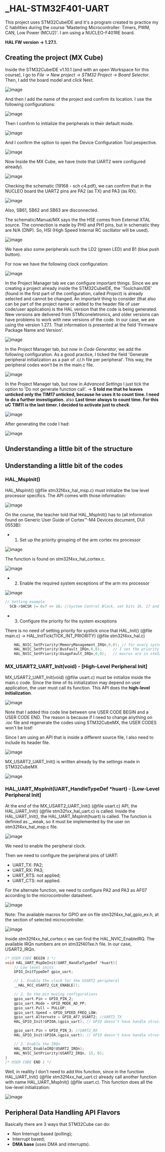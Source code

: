 # _HAL-STM32F401-UART
This project uses STM32CubeIDE and it's a program created to practice my C habilities during the course 'Mastering Microcontroller: Timers, PWM, CAN, Low Power (MCU2)'. I am using a NUCLEO-F401RE board.

**HAL FW version -> 1.27.1.**

## Creating the project (MX Cube)

Inside the STM32CubeIDE v1.10.1 (and with an open Workspace for this course), I go to *File -> New project -> STM32 Project -> Board Selector*. Then, I add the board model and click Next.

![image](https://user-images.githubusercontent.com/58916022/210432085-ca5a464b-476e-4b72-bf6e-c8bd9d2f3b63.png)

And then I add the name of the project and confirm its location. I use the following configurations:

![image](https://user-images.githubusercontent.com/58916022/210432472-97ca1c66-6103-4148-bcc2-3097798b7c11.png)

Then I confirm to initialize the peripherals in their default mode.

![image](https://user-images.githubusercontent.com/58916022/210432512-3777c7b6-1e06-4a5a-8d3f-c4f61857985e.png)

And I confirm the option to open the Device Configuration Tool pespective.

![image](https://user-images.githubusercontent.com/58916022/210432563-6469041f-c312-41ac-96df-5ec084995fb9.png)

Now Inside the MX Cube, we have (note that UART2 were configured already).

![image](https://user-images.githubusercontent.com/58916022/210433545-20da0f57-f137-47ab-b8a6-3480a49697e3.png)

Checking the schematic (19168 - sch c4.pdf), we can confirm that in the NUCLEO board the UART2 pins are PA2 (as TX) and PA3 (as RX).

![image](https://user-images.githubusercontent.com/58916022/210433930-1bca937c-81bd-46a1-a7f8-f3637f403371.png)

Also, SB61, SB62 and SB63 are disconnected. 

The schematic/Manual/MX says the the HSE comes from External XTAL source. The connection is made by PH0 and PH1 pins, but in schematic they are N/A (DNP). So, HSI (High Speed Internal RC oscillator will be used).

![image](https://user-images.githubusercontent.com/58916022/210435312-c4015301-5b59-4ee4-b3d0-5e29c41bd65d.png)

We have also some peripherals such the LD2 (green LED) and B1 (blue push button).

For now we have the following clock configuration: 

![image](https://user-images.githubusercontent.com/58916022/210435532-e9759813-dbe9-4f69-9fbf-82488eb490ea.png)

In the Project Manager tab we can configure important things. Since we are creating a project already inside the STM32CubeIDE, the 'Toolchain/IDE' (found in the first part of the configuration, called *Project*) is already selected and cannot be changed. An important thing to consider (that also can be part of the project name or added to the header file of user code/user application) is the HAL version that the code is being generated. New versions are delivered from STMiconeletronics, and older versions can have problems to work with new versions of the code. In our case, we are using the version 1.27.1. That information is presented at the field 'Firmware Package Name and Version'.

![image](https://user-images.githubusercontent.com/58916022/210436547-1ec08c32-a5bf-4016-bd65-46ca4c0843ac.png)

In the Project Manager tab, but now in *Code Generator*, we add the following configuration. As a good practice, I ticked the field 'Generate peripheral initialization as a pair of .c/.h file per peripheral'. This way, the peripheral codes won't be in the main.c file.

![image](https://user-images.githubusercontent.com/58916022/210437177-51353213-8f72-4de0-8f27-ef0dfe246209.png)

In the Project Manager tab, but now in *Advanced Settings* I just tick the option to 'Do not generate function call'. -> **S told me that he leaves unticked only the TIM17 unticked, because he uses it to count time. I need to do a further investigation.** also **Last timer always to count time. For this uC TIM11 is the last timer. I decided to activate just to check**.

![image](https://user-images.githubusercontent.com/58916022/210438248-4fef3a6c-5872-48ba-8bba-dd825c18db25.png)

After generating the code I had:

![image](https://user-images.githubusercontent.com/58916022/210438463-a753dde8-40fa-4af7-8371-5426903a9f53.png)

## Understanding a little bit of the structure

## Understanding a little bit of the codes

### HAL_MspInit()

HAL_MspInit() (@file stm32f4xx_hal_msp.c) must initialize the low level processor specifics. The API comes with those information:

![image](https://user-images.githubusercontent.com/58916022/210556222-e88e8989-25dc-4ce9-816d-c3d8c6a9c37c.png)

On the course, the teacher told that HAL_MspInit() has to (all information found on Generic User Guide of Cortex™-M4 Devices document, DUI 0553B): 

- 1. Set up the priority grouping of the arm cortex mx processor

![image](https://user-images.githubusercontent.com/58916022/210556965-f39d7f34-f81d-4de1-9c38-ee29006c00be.png)

The function is found on stm32f4xx_hal_cortex.c.

![image](https://user-images.githubusercontent.com/58916022/210557232-622ee0ec-69ff-4e9e-b422-4756ff5e4fb1.png)

- 2. Enable the required system exceptions of the arm mx processor

![image](https://user-images.githubusercontent.com/58916022/210555514-92777793-a9d9-4be6-8a93-55325025f09c.png)

```c
// Setting example
  SCB->SHCSR |= 0x7 << 16; //System Control Block, set bits 16, 17 and 18 
```

- 3. Configure the priority for the system exceptions

There is no need of setting priority for systick once that HAL_Init() (@file main.c) -> HAL_InitTick(TICK_INT_PRIORITY) (@file stm32f4xx_hal.c)

```c
	HAL_NVIC_SetPriority(MemoryManagement_IRQn,0,0); // for every system exception
	HAL_NVIC_SetPriority(BusFault_IRQn,0,0); 	 // I set the priority
	HAL_NVIC_SetPriority(UsageFault_IRQn,0,0); 	 // macros are in stm32f410xx.h header file
  ```

### MX_USART2_UART_Init(void) - [High-Level Peripheral Init]

MX_USART2_UART_Init(void) (@filw usart.c) must be initialize inside the main.c code. Since the time of its initialization may depend on user application, the user must call its function. This API does the **high-level initialization**.

![image](https://user-images.githubusercontent.com/58916022/210567018-fa9679ad-e63b-4eab-bb5c-7808a5412e4e.png)

Note that I added this code line between one USER CODE BEGIN and a USER CODE END. The reason is because if I need to change anything on *.ioc* file and regenerate the codes using STM32CubeMX, the USER CODES won't be lost! 

Since I am using an API that is inside a different source file, I also need to include its header file.

![image](https://user-images.githubusercontent.com/58916022/210569040-0e4a6303-caf8-40a6-9356-ffdc84cad5cf.png)

MX_USART2_UART_Init() is written already by the settings made in STM32CubeMX

![image](https://user-images.githubusercontent.com/58916022/210566517-20e63647-b5b9-4362-9ef0-4780fc23e62b.png)

### HAL_UART_MspInit(UART_HandleTypeDef \*huart) - [Low-Level Peripheral Init]

At the end of the  MX_USART2_UART_Init() (@file usart.c) API, the HAL_UART_Init() (@file stm32fxx_hal_uart.c) is called. Inside the HAL_UART_Init(), the  HAL_UART_MspInit(huart) is called. The function is definied as __weak, so it must be implemented by the user on stm32f4xx_hal_msp.c file.

![image](https://user-images.githubusercontent.com/58916022/210579277-64f6f1b6-dac8-481e-a56c-2f5153dc5985.png)

We need to enable the peripheral clock. 

Then we need to configure the peripheral pins of UART:
- UART_TX: PA2;
- UART_RX: PA3;
- UART_RTS: not applied;
- UART_CTS: not applied.

For the alternate function, we need to configure PA2 and PA3 as AF07 according to the microcontroller datasheet.

![image](https://user-images.githubusercontent.com/58916022/210582326-81bfafac-62b2-440d-8654-d05c0c4c8c5a.png)

Note: The available macros for GPIO are on file stm32f4xx_hal_gpio_ex.h, at the section of selected microcontroller.

![image](https://user-images.githubusercontent.com/58916022/210602254-f7ced2d3-4314-49f2-a07c-60cf7e6f4a94.png)

Inside stm32f4xx_hal_cortex.c we can find the HAL_NVIC_EnableIRQ. The available IRQn numbers are on stm32f401xe.h file. In our case, USART2_IRQn.

```c
/* USER CODE BEGIN 1 */
void HAL_UART_MspDeInit(UART_HandleTypeDef *huart){
	// Low level inits
	GPIO_InitTypeDef gpio_uart;

	// 1. Enable the clock for the USART2 peripheral
	__HAL_RCC_USART2_CLK_ENABLE();

	// 2. Do the pin muxing configurations
	gpio_uart.Pin = GPIO_PIN_2;
	gpio_uart.Mode = GPIO_MODE_AD_PP;
	gpio_uart.Pull = PULLUP;
	gpio_uart.Speed = GPIO_SPEED_FREQ_LOW;
	gpio_uart.Alternate = GPIO_AF7_USART2; //UART2_TX
	HAL_GPIO_Init(GPIOA,&gpio_uart); // GPIO doesn't have handle struct

	gpio_uart.Pin = GPIO_PIN_3;	//UART2_RX
	HAL_GPIO_Init(GPIOA,&gpio_uart); // GPIO doesn't have handle struct

	// 3. Enable the IRQn
	HAL_NVIC_EnableIRQ(USART2_IRQn);
	HAL_NVIC_SetPriority(USART2_IRQn, 15, 0);
}
/* USER CODE END 1 */
```
Well, in reallity I don't need to add this function, since in the function HAL_UART_Init() (@file stm32f4xx_hal_uart.c) already call another function with name HAL_UART_MspInit() (@file usart.c). This function does all the low-level initialization:

![image](https://user-images.githubusercontent.com/58916022/210612413-97e0ab02-c532-4f3a-98e4-b99f3bc599e8.png)

## Peripheral Data Handling API Flavors

Basically there are 3 ways that STM32Cube can do:

- Non Interrupt based (polling);
- Interrupt based;
- **DMA base** (uses DMA and interrupts).

